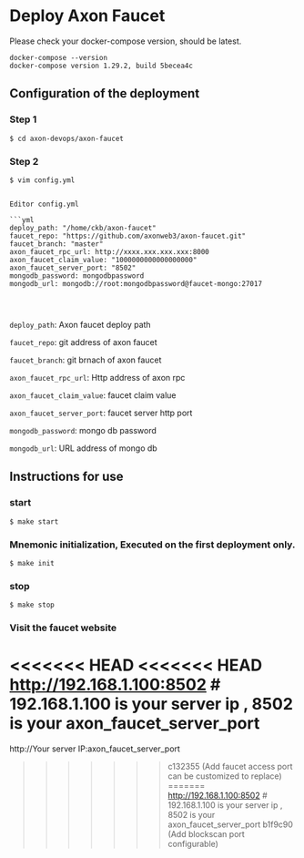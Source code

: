 # Deploy Axon Faucet

Please check your docker-compose version, should be latest.

```
docker-compose --version
docker-compose version 1.29.2, build 5becea4c
```

## Configuration of the deployment

### Step 1
```shell
$ cd axon-devops/axon-faucet
```

### Step 2
```shell
$ vim config.yml
```


```

Editor config.yml

```yml
deploy_path: "/home/ckb/axon-faucet"
faucet_repo: "https://github.com/axonweb3/axon-faucet.git"
faucet_branch: "master"
axon_faucet_rpc_url: http://xxxx.xxx.xxx.xxx:8000
axon_faucet_claim_value: "1000000000000000000"
axon_faucet_server_port: "8502"
mongodb_password: mongodbpassword
mongodb_url: mongodb://root:mongodbpassword@faucet-mongo:27017


                                               
```
`deploy_path`: Axon faucet  deploy path

`faucet_repo`: git address of axon faucet

`faucet_branch`: git brnach of axon faucet

`axon_faucet_rpc_url`: Http address of axon rpc

`axon_faucet_claim_value`: faucet claim value

`axon_faucet_server_port`: faucet server http port

`mongodb_password`: mongo db password

`mongodb_url`: URL address of mongo db




## Instructions for use
### start
```shell
$ make start
```
### Mnemonic initialization, Executed on the first deployment only.
```shell
$ make init
```
### stop
```shell
$ make stop
```
### Visit the faucet website

<<<<<<< HEAD
<<<<<<< HEAD
http://192.168.1.100:8502  # 192.168.1.100 is your server ip , 8502 is your axon_faucet_server_port
=======
http://Your server IP:axon_faucet_server_port
>>>>>>> c132355 (Add faucet access port can be customized to replace)
=======
http://192.168.1.100:8502  # 192.168.1.100 is your server ip , 8502 is your axon_faucet_server_port
>>>>>>> b1f9c90 (Add blockscan port configurable)

